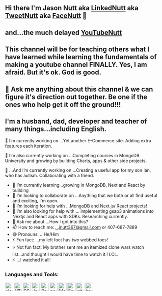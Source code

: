 ## Hi there I'm Jason Nutt aka [LinkedNutt](https://www.linkedin.com/in/jnuttlovedisciple/) aka [TweetNutt](https://twitter.com/JasonNutt14) aka [FaceNutt](https://www.facebook.com/jason.nutt.1481/) 👋 
## and...the much delayed [YouTubeNutt](https://www.youtube.com/user/JNUTT1000)
## This channel will be for teaching others what I have learned while learning the fundamentals of making a youtube channel FINALLY. Yes, I am afraid. But it's ok. God is good.
## 💬 Ask me anything about this channel & we can figure it's direction out together. Be one if the ones who help get it off the ground!!!
## I'm a husband, dad, developer and teacher of many things...including English.
🔭 I’m currently working on ...Yet another E-Commerce site. Adding extra features each iteration. 

🔭 I’m also currently working on ...Completing courses in MongoDB University and growing by building Charts, apps & other side projects.

🔭 ...And I’m currently working on ...Creating a useful app for my son Ian, who has autism. Collaborating with a friend. 


- 🌱 I’m currently learning ..growing in MongoDB, Next and React by building 
- 👯 I’m looking to collaborate on ...Anything that we both or all find useful and exciting, I'm open.
- 🤔 I’m looking for help with ...MongoDB and Next.js/ React projects!
- 🤔 I’m also looking for help with ... implementing gsap3 animations into Nextjs and React apps with SDKs. Researching currently. 
- 💬 Ask me about ...How I got into this?
- 📫 How to reach me: ...jnutt367@gmail.com or 407-687-7889
- 😄 Pronouns: ...He/Him
- ⚡ Fun fact: ...my left foot has two webbed toes!
- ⚡ Not fun fact: My brother sent me an itemized clone wars watch list...and thought I would have time to watch it.! LOL.
- ⚡ ...I watched it all!
### Languages and Tools:
<img align="left" alt="visual studio code" width="26px" src="https://img.icons8.com/color/48/visual-studio-code-2019.png">
<img align="left" alt="HTML5" width="26px" src="https://cdn-icons-png.flaticon.com/512/1216/1216733.png">
<img align="left" alt="CSS" width="26px" src="https://upload.wikimedia.org/wikipedia/commons/d/d5/CSS3_logo_and_wordmark.svg">
<img align="left" alt="Javascript" width="26px" src="https://img.icons8.com/color/48/javascript--v2.png">
<img align="left" alt="React" width="26px" src="https://img.icons8.com/office/16/000000/react.png">
<img align="left" alt="nodejs" width="26px" src="https://img.icons8.com/color/48/nodejs.png">
<img align="left" alt="MongoDB" width="26px" src="https://img.icons8.com/color/48/mongodb.png">
<img align="left" alt="Sass" width="26px" src="https://img.icons8.com/color/48/sass.png">
<img align="left" alt="git" width="26px" src="https://img.icons8.com/color/48/git.png">
<img align="left" alt="bash" width="26px" src="https://img.icons8.com/plasticine/100/bash.png">

